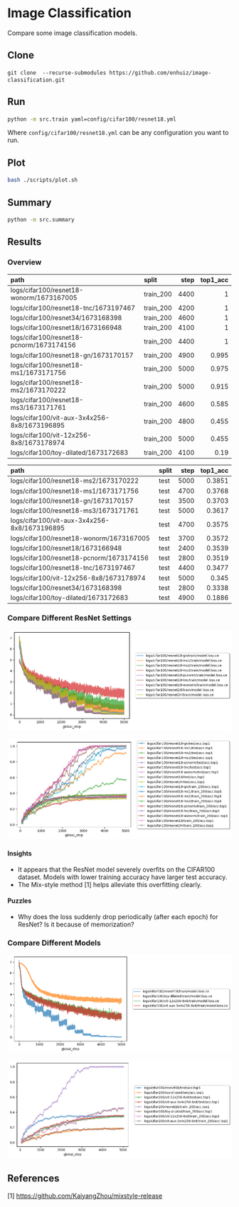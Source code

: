 # Image Classification

Compare some image classification models.

## Clone

```
git clone  --recurse-submodules https://github.com/enhuiz/image-classification.git
```

## Run

```bash
python -m src.train yaml=config/cifar100/resnet18.yml
```

Where `config/cifar100/resnet18.yml` can be any configuration you want to run.

## Plot

```bash
bash ./scripts/plot.sh
```

## Summary

```bash
python -m src.summary
```

## Results

### Overview

| path                                         | split     | step | top1_acc |
| :------------------------------------------- | :-------- | ---: | -------: |
| logs/cifar100/resnet18-wonorm/1673167005     | train_200 | 4400 |        1 |
| logs/cifar100/resnet18-tnc/1673197467        | train_200 | 4200 |        1 |
| logs/cifar100/resnet34/1673168398            | train_200 | 4600 |        1 |
| logs/cifar100/resnet18/1673166948            | train_200 | 4100 |        1 |
| logs/cifar100/resnet18-pcnorm/1673174156     | train_200 | 4400 |        1 |
| logs/cifar100/resnet18-gn/1673170157         | train_200 | 4900 |    0.995 |
| logs/cifar100/resnet18-ms1/1673171756        | train_200 | 5000 |    0.975 |
| logs/cifar100/resnet18-ms2/1673170222        | train_200 | 5000 |    0.915 |
| logs/cifar100/resnet18-ms3/1673171761        | train_200 | 4600 |    0.585 |
| logs/cifar100/vit-aux-3x4x256-8x8/1673196895 | train_200 | 4800 |    0.455 |
| logs/cifar100/vit-12x256-8x8/1673178974      | train_200 | 5000 |    0.455 |
| logs/cifar100/toy-dilated/1673172683         | train_200 | 4100 |     0.19 |

| path                                         | split | step | top1_acc |
| :------------------------------------------- | :---- | ---: | -------: |
| logs/cifar100/resnet18-ms2/1673170222        | test  | 5000 |   0.3851 |
| logs/cifar100/resnet18-ms1/1673171756        | test  | 4700 |   0.3768 |
| logs/cifar100/resnet18-gn/1673170157         | test  | 3500 |   0.3703 |
| logs/cifar100/resnet18-ms3/1673171761        | test  | 5000 |   0.3617 |
| logs/cifar100/vit-aux-3x4x256-8x8/1673196895 | test  | 4700 |   0.3575 |
| logs/cifar100/resnet18-wonorm/1673167005     | test  | 3700 |   0.3572 |
| logs/cifar100/resnet18/1673166948            | test  | 2400 |   0.3539 |
| logs/cifar100/resnet18-pcnorm/1673174156     | test  | 2800 |   0.3519 |
| logs/cifar100/resnet18-tnc/1673197467        | test  | 4400 |   0.3477 |
| logs/cifar100/vit-12x256-8x8/1673178974      | test  | 5000 |    0.345 |
| logs/cifar100/resnet34/1673168398            | test  | 2800 |   0.3338 |
| logs/cifar100/toy-dilated/1673172683         | test  | 4900 |   0.1886 |

### Compare Different ResNet Settings

![](figures/resnets/loss.png)

![](figures/resnets/acc.top1.png)

#### Insights

- It appears that the ResNet model severely overfits on the CIFAR100 dataset. Models with lower training accuracy have larger test accuracy.
- The Mix-style method [1] helps alleviate this overfitting clearly.

#### Puzzles

- Why does the loss suddenly drop periodically (after each epoch) for ResNet? Is it because of memorization?

### Compare Different Models

![](figures/models/loss.png)

![](figures/models/acc.top1.png)

## References

[1] https://github.com/KaiyangZhou/mixstyle-release
